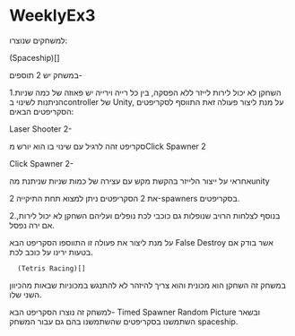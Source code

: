 # WeeklyEx3
למשחקים שנוצרו:

(Spaceship)[]

במשחק יש 2 תוספים-

1.השחקן לא יכול לירות לייזר ללא הפסקה, בין כל רייה וירייה יש פאוזה של כמה שניות הניתנות לשינוי בcontroller של Unity, על מנת ליצור פעולה זאת התווסף לסקריפטים הסקריפטים הבאים:

   Laser Shooter 2-
   
   סקריפט זהה לרגיל עם שינוי בו הוא יורש מClick Spawner 2

   Click Spawner 2-
   
   אחראי על ייצור הלייזר בהקשת מקש עם עצירה של כמות שניות שניתנת מהunity

   את 2 הסקריפטים ניתן למצוא תחת התיקייה 2-spawners בסקריפטים.
   

2.בנוסף לצלחות הרויב שנופלות גם כוכבי לכת נופלים ועליהם השחקן לא יכול לירות, אם ירה נפסל.

   על מנת ליצור את פעולה זו התווספו הסקריפט הבא False Destroy אשר בודק אם בטעות ירינו על כוכב לכת.
   

      (Tetris Racing)[]

   במשחק זה השחקן הוא מכונית והוא צריך להיזהר לא להתנגש במכוניות שבאות מהכיוון השני שלו.

   למשחק זה נוצרו הסקריפט הבא- Timed Spawner Random Picture ובשאר השתמשנו בסקריפטים שהשתמשנו בהם גם עבור המשחק spaceship.
      

